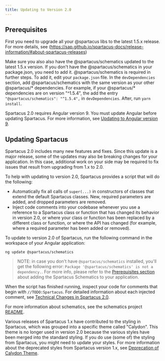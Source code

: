 ```yaml
---
title: Updating to Version 2.0
---
```


## Prerequisites

First you need to upgrade all your @spartacus libs to the latest 1.5.x release. For more details, see (https://sap.github.io/spartacus-docs/release-information/#about-spartacus-releases)

Make sure you also also have the @spartacus/schematics updated to the latest 1.5.x version. If you don't have the @spartacus/schematics in your package.json, you need to add it. @spartacus/schematics is required in further steps. To add it, edit your `package.json` file. In the `devDependencies` section, add @spartacus/schematics with the same version as your other @spartacus/* dependencies. For example, if your @spartacus/* dependencies are on version "^1.5.4", the add the entry `"@spartacus/schematics": "^1.5.4",` in `devDependencies`. After, run `yarn install`.

Spartacus 2.0 requires Angular version 9. You must update Angular before updating Spartacus. For more information, see [Updating to Angular version 9](https://update.angular.io/).

## Updating Spartacus

Spartacus 2.0 includes many new features and fixes. Since this update is a major release, some of the updates may also be breaking changes for your application. In this case, additional work on your side may be required to fix issues that result from upgrading from 1.x to 2.0.

To help with updating to version 2.0, Spartacus provides a script that will do the following:

- Automatically fix all calls of `super(...)` in constructors of classes that extend the default Spartacus classes. New, required parameters are added, and dropped parameters are removed.
- Inject code comments into your codebase whenever you use a reference to a Spartacus class or function that has changed its behavior in version 2.0, or where your class or function has been replaced by a different class or function, or where the API has changed (for example, where a required parameter has been added or removed).

To update to version 2.0 of Spartacus, run the following command in the workspace of your Angular application:

```shell
ng update @spartacus/schematics
```

> NOTE: in case you don't have `@spartacus/schematics` installed, you'll get the following error: `Package '@spartacus/schematics' is not a dependency.`. For more info, please refer to the [Prerequisites section](#Prerequisites) about adding the Spartacus Schematics to your application.

When the script has finished running, inspect your code for comments that begin with `//TODO:Spartacus`. For detailed information about each injected comment, see [Technical Changes in Spartacus 2.0](https://github.com/SAP/spartacus/blob/develop/docs/migration/2_0.md).

For more information about schematics, see the schematics project [README](https://github.com/SAP/spartacus/tree/develop/projects/schematics).

Various releases of Spartacus 1.x have contributed to the styling in Spartacus, which was grouped into a specific theme called "Calydon". This theme is no longer used in version 2.0 because the various styles have been merged into the standard styling. If you do use (some of) the styling from Spartacus, you might need to update your styles. For more information about the deprecated styles from Spartacus version 1.x, see [Deprecation of Calydon Theme](https://github.com/SAP/spartacus-docs/blob/doc/GH-547/_pages/home/updating-to-version-2/calydon.md).
